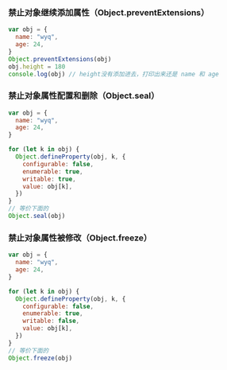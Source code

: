 ### 禁止对象继续添加属性（Object.preventExtensions）

```js
var obj = {
  name: "wyq",
  age: 24,
}
Object.preventExtensions(obj)
obj.height = 180
console.log(obj) // height没有添加进去，打印出来还是 name 和 age
```

### 禁止对象属性配置和删除（Object.seal）

```js
var obj = {
  name: "wyq",
  age: 24,
}

for (let k in obj) {
  Object.defineProperty(obj, k, {
    configurable: false,
    enumerable: true,
    writable: true,
    value: obj[k],
  })
}
// 等价下面的
Object.seal(obj)
```

### 禁止对象属性被修改（Object.freeze）

```js
var obj = {
  name: "wyq",
  age: 24,
}

for (let k in obj) {
  Object.defineProperty(obj, k, {
    configurable: false,
    enumerable: true,
    writable: false,
    value: obj[k],
  })
}
// 等价下面的
Object.freeze(obj)
```
